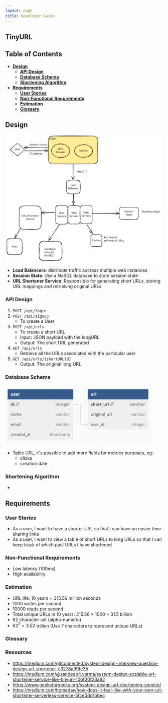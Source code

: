 ```yaml
---
layout: page
title: Developer Guide
--- 
```


## TinyURL 

## Table of Contents
- [**Design**](#design)
    - [**API Design**](#api-design)
    - [**Database Schema**](#database-schema)
    - [**Shortening Algorithm**](#shortening-algorithm)
- [**Requirements**](#requirements)
    - [**User Stories**](#user-stories)
    - [**Non-Functional Requirements**](#non-functional-requirements)
    - [**Estimation**](#estimation)
    - [**Glossary**](#glossary)


## Design
![Diagram](assets/images/architectural-diagram.svg)
- **Load Balancers**: distribute traffic accross multiple web instances
- **Session State**: Use a NoSQL database to store session state
- **URL Shortener Service**: Responsible for generating short URLs, storing URL mappings and retrieivng original URLs

### API Design
1. `POST /api/login`
2. `POST /api/signup`
    - To create a User
3. `POST /api/urls`
    - To create a short URL 
    - Input: JSON payload with the longURL 
    - Output: The short URL generated 
4. `GET /api/urls`
    - Retrieve all the URLs associated with the particular user
2. `GET /api/urls/{shortURLId}`
    - Output: The original long URL

### Database Schema
![er-diagram](assets/images/ER-diagram.png)
- Table URL, it's possible to add more fields for metrics purposes, eg: 
    - clicks
    - creation date

### Shortening Algorithm
- 

## Requirements
### User Stories
- As a user, I want to have a shorter URL so that I can have an easier time sharing links
- As a user, I want to view a table of short URLs to long URLs so that I can keep track of which past URLs I have shortened 
### Non-Functional Requirements
- Low latency (100ms)
- High availability 
### Estimation 
- URL life: 10 years = 315.56 million seconds
- 1000 writes per second
- 10000 reads per second
- Total unique URLs in 10 years: 315.56 $\times$ 1000  $=$ 31.5 billion
- 62 character set (alpha-numeric)
- $62^7 = 3.52$ trillion (Use 7 characters to represent unique URLs)
### Glossary 

### Resources
- https://medium.com/gitconnected/system-design-interview-question-design-url-shortener-c3278a99fc35 
- https://medium.com/@sandeep4.verma/system-design-scalable-url-shortener-service-like-tinyurl-106f30f23a82
- https://www.geeksforgeeks.org/system-design-url-shortening-service/
- https://medium.com/homeday/how-does-it-feel-like-with-your-own-url-shortener-serverless-service-5fce0dd1bbec
